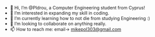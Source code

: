 - 👋 Hi, I’m @Pldrou, a Computer Engineering student from Cyprus!
- 👀 I’m interested in expanding my skill in coding.
- 🌱 I’m currently learning how to not die from studying Engineering :)
- 💞️ I’m looking to collaborate on anything really.
- 📫 How to reach me: email-> mikepol303@gmail.com

<!---
Pldrou/Pldrou is a ✨ special ✨ repository because its `README.md` (this file) appears on your GitHub profile.
You can click the Preview link to take a look at your changes.
--->
